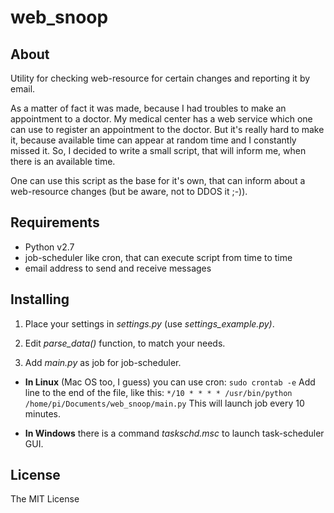 # web_snoop

## About

Utility for checking web-resource for certain changes and reporting it by email.

As a matter of fact it was made, because I had troubles to make an appointment to a doctor. My medical center has a web service which one can use to register an appointment to the doctor. But it's really hard to make it, because available time can appear at random time and I constantly missed it. So, I decided to write a small script, that will inform me, when there is an available time.

One can use this script as the base for it's own, that can inform about a web-resource changes (but be aware, not to DDOS it ;-)).

## Requirements

- Python v2.7
- job-scheduler like cron, that can execute script from time to time
- email address to send and receive messages

## Installing

1. Place your settings in *settings.py* (use *settings_example.py)*.

2. Edit *parse_data()* function, to match your needs.

3. Add *main.py* as job for job-scheduler.

- **In Linux** (Mac OS too, I guess) you can use cron:
`sudo crontab -e`
Add line to the end of the file, like this:
`*/10 * * * * /usr/bin/python /home/pi/Documents/web_snoop/main.py`
This will launch job every 10 minutes.

- **In Windows** there is a command *taskschd.msc* to launch task-scheduler GUI.

## License

The MIT License
